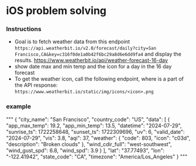# iOS problem solving

### Instructions
- Goal is to fetch weather data from this endpoint `https://api.weatherbit.io/v2.0/forecast/daily?city=San Francisco,CA&key=c316f0de1a0b42f6bc29a8d6e6dd9fa4` and display the results.
    https://www.weatherbit.io/api/weather-forecast-16-day
- show date max and min temp and the icon for a day in the 16 day forecast
- To get the weather icon, call the following endpoint, where <icon> is a part of the API response: `https://www.weatherbit.io/static/img/icons/<icon>.png`


### example 
"""
{
  "city_name": "San Francisco",
  "country_code": "US",
  "data": [
    {
      "app_max_temp": 19.2,
      "app_min_temp": 13.5,
      "datetime": "2024-07-29",
      "sunrise_ts": 1722258648,
      "sunset_ts": 1722309696,
      "uv": 6,
      "valid_date": "2024-07-29",
      "vis": 3.8,
      "aqi": 37,
      "weather": {
        "code": 803,
        "icon": "c03d",
        "description": "Broken clouds"
      },
      "wind_cdir_full": "west-southwest",
      "wind_gust_spd": 6.8,
      "wind_spd": 3.9
    }
  ],
  "lat": "37.77493",
  "lon": "-122.41942",
  "state_code": "CA",
  "timezone": "America/Los_Angeles"
}
"""

